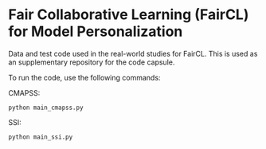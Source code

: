 # Fair Collaborative Learning (FairCL) for Model Personalization

Data and test code used in the real-world studies for FairCL. This is used as an supplementary repository for the code capsule.

To run the code, use the following commands:

CMAPSS:

``` python main_cmapss.py ```

SSI:

``` python main_ssi.py ```

